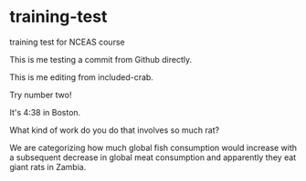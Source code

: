 # training-test
training test for NCEAS course

This is me testing a commit from Github directly.

This is me editing from included-crab.


Try number two!

It's 4:38 in Boston. 

What kind of work do you do that involves so much rat?

We are categorizing how much global fish consumption would increase with a subsequent decrease in global meat consumption and apparently they eat giant rats in Zambia.
